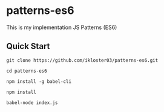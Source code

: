 # patterns-es6
This is my implementation JS Patterns (ES6)
## Quick Start
```
git clone https://github.com/ikloster03/patterns-es6.git
```
```
cd patterns-es6
```
```
npm install -g babel-cli
```
```
npm install
```
```
babel-node index.js
```
